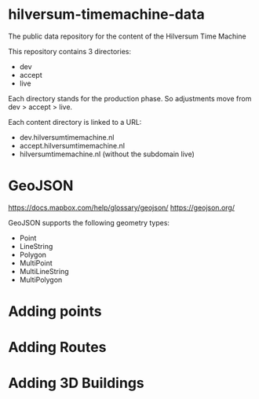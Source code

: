 # hilversum-timemachine-data
The public data repository for the content of the Hilversum Time Machine 

This repository contains 3 directories:
- dev
- accept
- live

Each directory stands for the production phase. So adjustments move from dev > accept > live.

Each content directory is linked to a URL:
- dev.hilversumtimemachine.nl
- accept.hilversumtimemachine.nl
- hilversumtimemachine.nl (without the subdomain live)


# GeoJSON

https://docs.mapbox.com/help/glossary/geojson/
https://geojson.org/


GeoJSON supports the following geometry types: 
- Point
- LineString
- Polygon
- MultiPoint
- MultiLineString
- MultiPolygon


# Adding points

# Adding Routes

# Adding 3D Buildings
